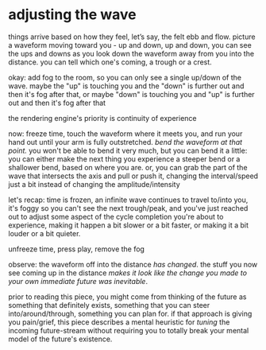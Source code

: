 # adjusting the wave

things arrive based on how they feel, let’s say, the felt ebb and flow. picture a waveform moving toward you - up and down, up and down, you can see the ups and downs as you look down the waveform away from you into the distance. you can tell which one's coming, a trough or a crest.

okay: add fog to the room, so you can only see a single up/down of the wave. maybe the "up" is touching you and the "down" is further out and then it's fog after that, or maybe "down" is touching you and "up" is further out and then it's fog after that

the rendering engine's priority is continuity of experience

now: freeze time, touch the waveform where it meets you, and run your hand out until your arm is fully outstretched. _bend the waveform at that point._ you won't be able to bend it very much, but you can bend it a little: you can either make the next thing you experience a steeper bend or a shallower bend, based on where you are. or, you can grab the part of the wave that intersects the axis and pull or push it, changing the interval/speed just a bit instead of changing the amplitude/intensity

let's recap: time is frozen, an infinite wave continues to travel to/into you, it's foggy so you can't see the next trough/peak, and you've just reached out to adjust some aspect of the cycle completion you're about to experience, making it happen a bit slower or a bit faster, or making it a bit louder or a bit quieter.

unfreeze time, press play, remove the fog

observe: the waveform off into the distance _has changed_. the stuff you now see coming up in the distance _makes it look like the change you made to your own immediate future was inevitable_.

prior to reading this piece, you might come from thinking of the future as something that definitely exists, something that you can steer into/around/through, something you can plan for. if that approach is giving you pain/grief, this piece describes a mental heuristic for _tuning_ the incoming future-stream without requiring you to totally break your mental model of the future's existence.
